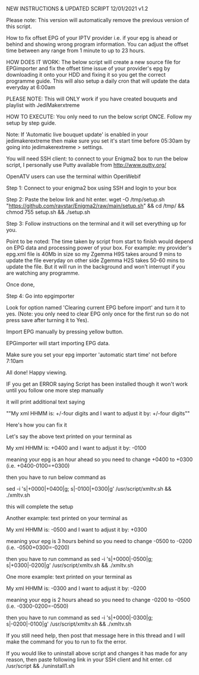 NEW INSTRUCTIONS & UPDATED SCRIPT 12/01/2021 v1.2

Please note: This version will automatically remove the previous version of this script.

How to fix offset EPG of your IPTV provider i.e. if your epg is ahead or behind and showing wrong program information. You can adjust the offset time between any range from 1 minute to up to 23 hours.

HOW DOES IT WORK: The below script will create a new source file for EPGimporter and fix the offset time issue of your provider's epg by downloading it onto your HDD and fixing it so you get the correct programme guide. This will also setup a daily cron that will update the data everyday at 6:00am

PLEASE NOTE: This will ONLY work if you have created bouquets and playlist with JediMakerxtreme

HOW TO EXECUTE: You only need to run the below script ONCE. Follow my setup by step guide.

Note: If 'Automatic live bouquet update' is enabled in your jedimakerextreme then make sure you set it's start time before 05:30am by going into jedimakerextreme > settings.

You will need SSH client: to connect to your Enigma2 box to run the below script, I personally use Putty available from http://www.putty.org/

OpenATV users can use the terminal within OpenWebif

Step 1: Connect to your enigma2 box using SSH and login to your box

Step 2: Paste the below link and hit enter.
wget -O /tmp/setup.sh "https://github.com/ravstar/Enigma2/raw/main/setup.sh" && cd /tmp/ && chmod 755 setup.sh && ./setup.sh

Step 3: Follow instructions on the terminal and it will set everything up for you.

Point to be noted: The time taken by script from start to finish would depend on EPG data and processing power of your box. For example: my provider's epg.xml file is 40Mb in size so my Zgemma H9S takes around 9 mins to update the file everyday on other side Zgemma H2S takes 50-60 mins to update the file. But it will run in the background and won't interrupt if you are watching any programme.

Once done,

Step 4: Go into epgimporter

Look for option named 'Clearing current EPG before import' and turn it to yes. (Note: you only need to clear EPG only once for the first run so do not press save after turning it to Yes).

Import EPG manually by pressing yellow button.

EPGimporter will start importing EPG data.

Make sure you set your epg importer 'automatic start time' not before 7:10am

All done! Happy viewing.

IF you get an ERROR saying Script has been installed though it won't work until you follow one more step manually

it will print additional text saying

""My xml HHMM is: +/-four digits and I want to adjust it by: +/-four digits""

Here's how you can fix it

Let's say the above text printed on your terminal as

My xml HHMM is: +0400 and I want to adjust it by: -0100

meaning your epg is an hour ahead so you need to change +0400 to +0300 (i.e. +0400-0100=+0300)

then you have to run below command as 

sed -i 's|+0000|+0400|g; s|-0100|+0300|g' /usr/script/xmltv.sh && ./xmltv.sh

this will complete the setup

Another example: text printed on your terminal as

My xml HHMM is: -0500 and I want to adjust it by: +0300

meaning your epg is 3 hours behind so you need to change -0500 to -0200 (i.e. -0500+0300=-0200)

then you have to run command as sed -i 's|+0000|-0500|g; s|+0300|-0200|g' /usr/script/xmltv.sh && ./xmltv.sh

One more example: text printed on your terminal as

My xml HHMM is: -0300 and I want to adjust it by: -0200

meaning your epg is 2 hours ahead so you need to change -0200 to -0500 (i.e. -0300-0200=-0500)

then you have to run command as sed -i 's|+0000|-0300|g; s|-0200|-0100|g' /usr/script/xmltv.sh && ./xmltv.sh

If you still need help, then post that message here in this thread and I will make the command for you to run to fix the error.

If you would like to uninstall above script and changes it has made for any reason, then paste following link in your SSH client and hit enter.
cd /usr/script && ./uninstall1.sh

